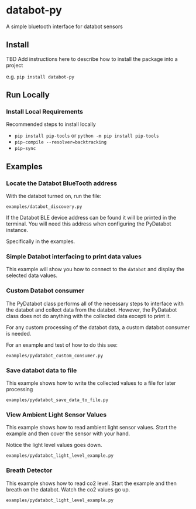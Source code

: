 # databot-py
A simple bluetooth interface for databot sensors

## Install

TBD Add instructions here to describe how to install the package into a project

e.g.
`pip install databot-py`

## Run Locally

### Install Local Requirements

Recommended steps to install locally

* `pip install pip-tools` or `python -m pip install pip-tools`
* `pip-compile --resolver=backtracking`
* `pip-sync`

## Examples

### Locate the Databot BlueTooth address

With the databot turned on, run the file:

`examples/databot_discovery.py`

If the Databot BLE device address can be found it will be printed in the terminal.  You will need this address when configuring the PyDatabot instance.

Specifically in the examples.

### Simple Databot interfacing to print data values

This example will show you how to connect to the `databot` and display the selected data values.

### Custom Databot consumer

The PyDatabot class performs all of the necessary steps to interface with the databot and collect data from the databot.  However, the PyDatabot class does not do anything with the collected data excepti to print it.

For any custom processing of the databot data, a custom databot consumer is needed.

For an example and test of how to do this see:

`examples/pydatabot_custom_consumer.py`

### Save databot data to file

This example shows how to write the collected values to a file for later processing

`examples/pydatabot_save_data_to_file.py`

### View Ambient Light Sensor Values

This example shows how to read ambient light sensor values.  Start the example and then cover the sensor with your hand.

Notice the light level values goes down.

`examples/pydatabot_light_level_example.py`

### Breath Detector

This example shows how to read co2 level.  Start the example and then breath on the databot.
Watch the co2 values go up. 

`examples/pydatabot_light_level_example.py`
